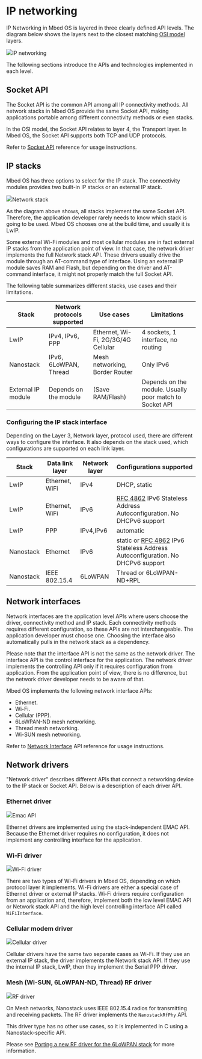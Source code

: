 # IP networking

IP Networking in Mbed OS is layered in three clearly defined API levels. The diagram below shows the layers next to the closest matching [OSI model](https://en.wikipedia.org/wiki/OSI_model) layers.

<span class="images">![](../../images/ip-networking.png)<span>IP networking</span></span>

The following sections introduce the APIs and technologies implemented in each level.

## Socket API

The Socket API is the common API among all IP connectivity methods. All network stacks in Mbed OS provide the same Socket API, making applications portable among different connectivity methods or even stacks.

In the OSI model, the Socket API relates to layer 4, the Transport layer. In Mbed OS, the Socket API supports both TCP and UDP protocols.

Refer to [Socket API](../apis/network-socket.html) reference for usage instructions.

## IP stacks

Mbed OS has three options to select for the IP stack. The connectivity modules provides two built-in IP stacks or an external IP stack.

<span class="images">![](../../images/networkstacks.png)<span>Network stack</span></span>

As the diagram above shows, all stacks implement the same Socket API. Therefore, the application developer rarely needs to know which stack is going to be used. Mbed OS chooses one at the build time, and usually it is LwIP.

Some external Wi-Fi modules and most cellular modules are in fact external IP stacks from the application point of view. In that case, the network driver implements the full Network stack API. These drivers usually drive the module through an AT-command type of interface. Using an external IP module saves RAM and Flash, but depending on the driver and AT-command interface, it might not properly match the full Socket API.

The following table summarizes different stacks, use cases and their limitations.

|Stack|Network protocols supported|Use cases|Limitations|
|-----|---------------------------|---------|-----------|
|LwIP|IPv4, IPv6, PPP|Ethernet, Wi-Fi, 2G/3G/4G Cellular|4 sockets, 1 interface, no routing|
|Nanostack|IPv6, 6LoWPAN, Thread|Mesh networking, Border Router|Only IPv6|
|External IP module|Depends on the module|(Save RAM/Flash)|Depends on the module. Usually poor match to Socket API|

### Configuring the IP stack interface

Depending on the Layer 3, Network layer, protocol used, there are different ways to configure the interface. It also depends on the stack used, which configurations are supported on each link layer.

|Stack|Data link layer|Network layer|Configurations supported|
|-----|---------------|-------------|------------------------|
|LwIP|Ethernet, WiFi|IPv4|DHCP, static|
|LwIP|Ethernet, WiFi|IPv6|[RFC 4862](https://tools.ietf.org/html/rfc4862) IPv6 Stateless Address Autoconfiguration. No DHCPv6 support|
|LwIP|PPP|IPv4,IPv6|automatic|
|Nanostack|Ethernet|IPv6|static or [RFC 4862](https://tools.ietf.org/html/rfc4862) IPv6 Stateless Address Autoconfiguration. No DHCPv6 support|
|Nanostack|IEEE 802.15.4|6LoWPAN|Thread or 6LoWPAN-ND+RPL|

## Network interfaces

Network interfaces are the application level APIs where users choose the driver, connectivity method and IP stack. Each connectivity methods requires different configuration, so these APIs are not interchangeable. The application developer must choose one. Choosing the interface also automatically pulls in the network stack as a dependency.

Please note that the interface API is not the same as the network driver. The interface API is the control interface for the application. The network driver implements the controlling API only if it requires configuration from application. From the application point of view, there is no difference, but the network driver developer needs to be aware of that.

Mbed OS implements the following network interface APIs:

- Ethernet.
- Wi-Fi.
- Cellular (PPP).
- 6LoWPAN-ND mesh networking.
- Thread mesh networking.
- Wi-SUN mesh networking.

Refer to [Network Interface](../apis/network-interfaces.html) API reference for usage instructions.

## Network drivers

"Network driver" describes different APIs that connect a networking device to the IP stack or Socket API. Below is a description of each driver API.

### Ethernet driver

<span class="images">![](../../images/emac.png)<span>Emac API</span></span>

Ethernet drivers are implemented using the stack-independent EMAC API. Because the Ethernet driver requires no configuration, it does not implement any controlling interface for the application.

### Wi-Fi driver

<span class="images">![](../../images/wifi.png)<span>Wi-Fi driver</span></span>

There are two types of Wi-Fi drivers in Mbed OS, depending on which protocol layer it implements. Wi-Fi drivers are either a special case of Ethernet driver or external IP stacks. Wi-Fi drivers require configuration from an application and, therefore, implement both the low level EMAC API or Network stack API and the high level controlling interface API called `WiFiInterface`.

### Cellular modem driver

<span class="images">![](../../images/cellular.png)<span>Cellular driver</span></span>

Cellular drivers have the same two separate cases as Wi-Fi. If they use an external IP stack, the driver implements the Network stack API. If they use the internal IP stack, LwIP, then they implement the Serial PPP driver.

### Mesh (Wi-SUN, 6LoWPAN-ND, Thread) RF driver

<span class="images">![](../../images/rf-driver.png)<span>RF driver</span></span>

On Mesh networks, Nanostack uses IEEE 802.15.4 radios for transmitting and receiving packets. The RF driver implements the `NanostackRfPhy` API.

This driver type has no other use cases, so it is implemented in C using a Nanostack-specific API.

Please see [Porting a new RF driver for the 6LoWPAN stack](../porting/lora-port.html) for more information.
